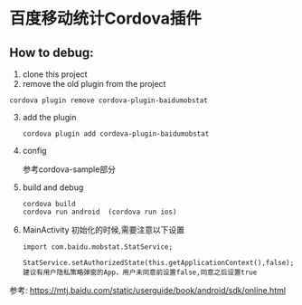 # 百度移动统计Cordova插件

## How to debug:
1. clone this project
2. remove the old plugin from the project
  ```
  cordova plugin remove cordova-plugin-baidumobstat
  ```

3. add the plugin

  	```
  	cordova plugin add cordova-plugin-baidumobstat
  	```

4. config
	
	参考cordova-sample部分

5. build and debug
	
	```
	cordova build
	cordova run android  (cordova run ios)
	```
6. MainActivity 初始化的时候,需要注意以下设置 


	```
	import com.baidu.mobstat.StatService;   
	
	StatService.setAuthorizedState(this.getApplicationContext(),false);// 建议有用户隐私策略弹窗的App，用户未同意前设置false,同意之后设置true 
	
	```
 参考: https://mtj.baidu.com/static/userguide/book/android/sdk/online.html 
 
